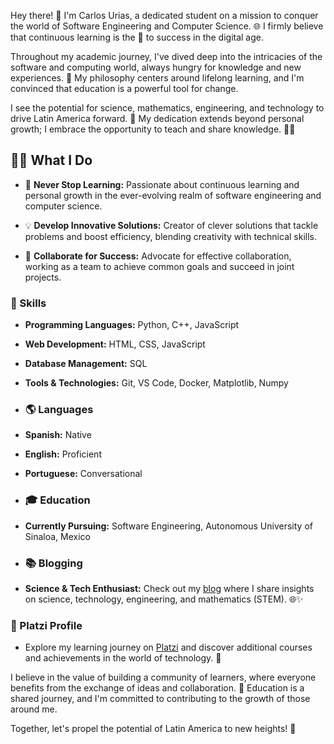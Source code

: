 

Hey there! 👋 I'm Carlos Urias, a dedicated student on a mission to conquer the world of Software Engineering and Computer Science. 🌐 I firmly believe that continuous learning is the 🔑 to success in the digital age.

Throughout my academic journey, I've dived deep into the intricacies of the software and computing world, always hungry for knowledge and new experiences. 🧠 My philosophy centers around lifelong learning, and I'm convinced that education is a powerful tool for change.

I see the potential for science, mathematics, engineering, and technology to drive Latin America forward. 🚀 My dedication extends beyond personal growth; I embrace the opportunity to teach and share knowledge. 👨‍🏫

## 👨‍💻 What I Do
- 🚀 **Never Stop Learning:** Passionate about continuous learning and personal growth in the ever-evolving realm of software engineering and computer science.

- 💡 **Develop Innovative Solutions:** Creator of clever solutions that tackle problems and boost efficiency, blending creativity with technical skills.

- 🤝 **Collaborate for Success:** Advocate for effective collaboration, working as a team to achieve common goals and succeed in joint projects.


### 🔧 Skills
- **Programming Languages:** Python, C++, JavaScript
- **Web Development:** HTML, CSS, JavaScript
- **Database Management:** SQL
- **Tools & Technologies:** Git, VS Code, Docker, Matplotlib, Numpy

- ### 🌎 Languages
- **Spanish:** Native
- **English:** Proficient
- **Portuguese:** Conversational

- ### 🎓 Education
- **Currently Pursuing:** Software Engineering, Autonomous University of Sinaloa, Mexico

- ### 📚 Blogging
- **Science & Tech Enthusiast:** Check out my [blog](https://carlosurias.netlify.app/) where I share insights on science, technology, engineering, and mathematics (STEM). 🌐✨

### 🚀 Platzi Profile
- Explore my learning journey on [Platzi](https://platzi.com/p/hicarlosurias/) and discover additional courses and achievements in the world of technology. 🌟

I believe in the value of building a community of learners, where everyone benefits from the exchange of ideas and collaboration. 🌱 Education is a shared journey, and I'm committed to contributing to the growth of those around me.

Together, let's propel the potential of Latin America to new heights! 🚀




<!---
CarlosUriass/CarlosUriass is a ✨ special ✨ repository because its `README.md` (this file) appears on your GitHub profile.
You can click the Preview link to take a look at your changes.
--->
